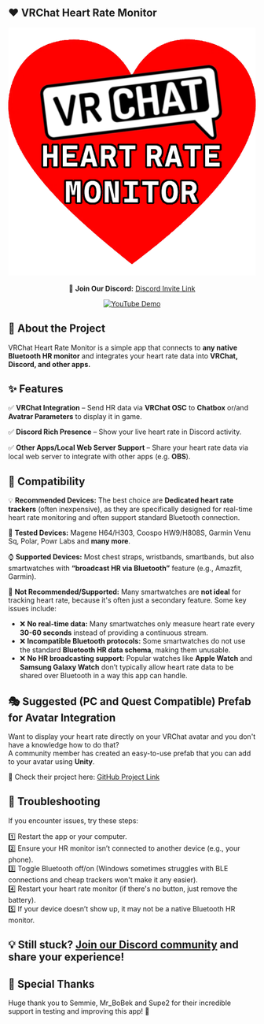 ## ❤️ VRChat Heart Rate Monitor

<center>

![VRChat Heart Rate Monitor Logo](https://raw.githubusercontent.com/RichardVirgosky/VRChat-Heart-Rate-Monitor/main/Resources/logo.png)

💬 **Join Our Discord:** [Discord Invite Link](https://virgosky.com/dc)

[![YouTube Demo](https://img.youtube.com/vi/zY7n2854BY8/0.jpg)](https://www.youtube.com/watch?v=zY7n2854BY8)

</center>


## 🚀 About the Project
VRChat Heart Rate Monitor is a simple app that connects to **any native Bluetooth HR monitor** and integrates your heart rate data into **VRChat, Discord, and other apps.**  

## ✨ Features
✅ **VRChat Integration** – Send HR data via **VRChat OSC** to **Chatbox** or/and **Avatrar Parameters** to display it in game.  

✅ **Discord Rich Presence** – Show your live heart rate in Discord activity.  

✅ **Other Apps/Local Web Server Support** – Share your heart rate data via local web server to integrate with other apps (e.g. **OBS**).  

## 📌 Compatibility
💡 **Recommended Devices:** The best choice are **Dedicated heart rate trackers** (often inexpensive), as they are specifically designed for real-time heart rate monitoring and often support standard Bluetooth connection.  

🩻 **Tested Devices:** Magene H64/H303, Coospo HW9/H808S, Garmin Venu Sq, Polar, Powr Labs and **many more**.

⌚ **Supported Devices:** Most chest straps, wristbands, smartbands, but also smartwatches with **“broadcast HR via Bluetooth”** feature (e.g., Amazfit, Garmin).  

🚫 **Not Recommended/Supported:** Many smartwatches are **not ideal** for tracking heart rate, because it's often just a secondary feature. Some key issues include:  
   - ❌ **No real-time data:** Many smartwatches only measure heart rate every **30-60 seconds** instead of providing a continuous stream.  
   - ❌ **Incompatible Bluetooth protocols:** Some smartwatches do not use the standard **Bluetooth HR data schema**, making them unusable.  
   - ❌ **No HR broadcasting support:** Popular watches like **Apple Watch** and **Samsung Galaxy Watch** don’t typically allow heart rate data to be shared over Bluetooth in a way this app can handle.  

## 🎭 Suggested (PC and Quest Compatible) Prefab for Avatar Integration
Want to display your heart rate directly on your VRChat avatar and you don't have a knowledge how to do that?  
A community member has created an easy-to-use prefab that you can add to your avatar using **Unity**.  

🔗 Check their project here: [GitHub Project Link](https://github.com/32294/VRChat_Heart_Rate_Monitor_Prefab_Quest_Compatible)  

## 🔧 Troubleshooting
If you encounter issues, try these steps:  

1️⃣ Restart the app or your computer.  
2️⃣ Ensure your HR monitor isn’t connected to another device (e.g., your phone).  
3️⃣ Toggle Bluetooth off/on (Windows sometimes struggles with BLE connections and cheap trackers won't make it any easier).  
4️⃣ Restart your heart rate monitor (if there's no button, just remove the battery).  
5️⃣ If your device doesn’t show up, it may not be a native Bluetooth HR monitor.  

## 💡 Still stuck? [Join our Discord community](https://virgosky.com/dc) and share your experience!

## 🙌 Special Thanks
Huge thank you to Semmie, Mr_BoBek and Supe2 for their incredible support in testing and improving this app! 🎉